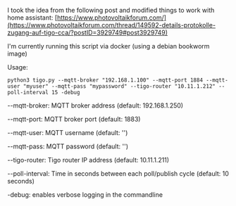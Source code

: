 I took the idea from the following post and modified things to work with home assistant:
[https://www.photovoltaikforum.com/](https://www.photovoltaikforum.com/thread/149592-details-protokolle-zugang-auf-tigo-cca/?postID=3929749#post3929749)


I'm currently running this script via docker (using a debian bookworm image)

Usage:
```
python3 tigo.py --mqtt-broker "192.168.1.100" --mqtt-port 1884 --mqtt-user "myuser" --mqtt-pass "mypassword" --tigo-router "10.11.1.212" --poll-interval 15 -debug
```


--mqtt-broker: MQTT broker address (default: 192.168.1.250)

--mqtt-port: MQTT broker port (default: 1883)

--mqtt-user: MQTT username (default: '')

--mqtt-pass: MQTT password (default: '')

--tigo-router: Tigo router IP address (default: 10.11.1.211)

--poll-interval: Time in seconds between each poll/publish cycle (default: 10 seconds)

-debug: enables verbose logging in the commandline
